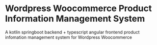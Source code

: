 # Wordpress Woocommerce Product Information Management System

A kotlin springboot backend + typescript angular frontend product infomation management system for Wordpress Woocommerce
